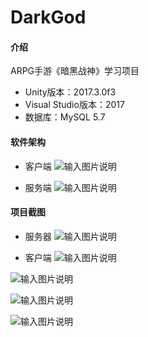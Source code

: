 # DarkGod

#### 介绍
ARPG手游《暗黑战神》学习项目

- Unity版本：2017.3.0f3
- Visual Studio版本：2017
- 数据库：MySQL 5.7

#### 软件架构
- 客户端
![输入图片说明](https://images.gitee.com/uploads/images/2019/1101/010503_9e8a39da_2129064.png "GameRoot.cs.png")

- 服务端
![输入图片说明](https://images.gitee.com/uploads/images/2019/1101/010516_e3949380_2129064.png "ServerRoot.cs.png")

#### 项目截图
- 服务器
![输入图片说明](https://images.gitee.com/uploads/images/2019/1101/011025_7c86cda3_2129064.png "Snipaste_2019-11-01_01-06-18.png")

- 客户端
![输入图片说明](https://images.gitee.com/uploads/images/2019/1101/011054_516abb09_2129064.png "Snipaste_2019-11-01_01-06-44.png")

![输入图片说明](https://images.gitee.com/uploads/images/2019/1101/011044_98914185_2129064.png "Snipaste_2019-11-01_01-07-10.png")

![输入图片说明](https://images.gitee.com/uploads/images/2019/1101/011112_9f673822_2129064.png "Snipaste_2019-11-01_01-07-41.png")

![输入图片说明](https://images.gitee.com/uploads/images/2019/1101/011125_35f36ce4_2129064.png "Snipaste_2019-11-01_01-08-19.png")
